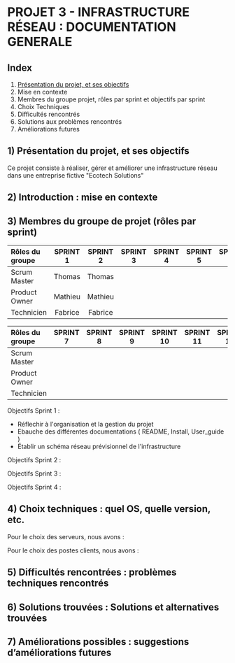 
# PROJET 3 - INFRASTRUCTURE RÉSEAU : DOCUMENTATION GENERALE

## Index

1) [Présentation du projet, et ses objectifs](https://github.com/WildCodeSchool/TSSR-ANGOU-P3-G3/tree/main?tab=readme-ov-file#1-pr%C3%A9sentation-du-projet-et-ses-objectifs)
2) Mise en contexte
3) Membres du groupe projet, rôles par sprint et objectifs par sprint
4) Choix Techniques
5) Difficultés rencontrés
6) Solutions aux problèmes rencontrés
7) Améliorations futures



## 1) Présentation du projet, et ses objectifs

Ce projet consiste à réaliser, gérer et améliorer une infrastructure réseau dans une entreprise fictive "Ecotech Solutions" 


## 2) Introduction : mise en contexte


## 3) Membres du groupe de projet (rôles par sprint)

| Rôles du groupe | SPRINT 1 | SPRINT 2 | SPRINT 3 | SPRINT 4 | SPRINT 5 | SPRINT 6 | 
|:--------| :------: | :-----------: | :-----------: | :--------: | :--------: | :--------: |
| Scrum Master  | Thomas  |  Thomas |   |   |   |   | |
| Product Owner |  Mathieu | Mathieu | | | | | |
| Technicien |  Fabrice | Fabrice |  |  |  |  | |

| Rôles du groupe | SPRINT 7 | SPRINT 8 | SPRINT 9 | SPRINT 10 | SPRINT 11 | SPRINT 12 | 
|:--------| :------: | :-----------: | :-----------: | :--------: | :--------: | :--------: |
| Scrum Master  |   |  |   |   |   |   | |
| Product Owner |  |  | | | | | |
| Technicien |  | |  |  |  |  | |


Objectifs Sprint 1 : 

 - Réflechir à l'organisation et la gestion du projet
 - Ebauche des différentes documentations ( README, Install, User_guide )
 - Établir un schéma réseau prévisionnel de l'infrastructure

Objectifs Sprint 2 :


Objectifs Sprint 3 :


Objectifs Sprint 4 :




## 4) Choix techniques : quel OS, quelle version, etc.

Pour le choix des serveurs, nous avons :

Pour le choix des postes clients, nous avons :


## 5) Difficultés rencontrées : problèmes techniques rencontrés



## 6) Solutions trouvées : Solutions et alternatives trouvées






## 7) Améliorations possibles : suggestions d’améliorations futures

